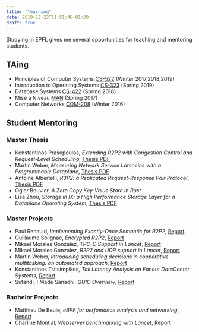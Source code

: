 ```yaml
---
title: "Teaching"
date: 2019-12-22T11:51:46+01:00
draft: true
---
```


Studying in EPFL gives me several opportunities for teaching and mentoring students.

## TAing
* Principles of Computer Systems [CS-522](https://edu.epfl.ch/coursebook/fr/principles-of-computer-systems-CS-522) (Winter 2017,2018,2019)
* Introduction to Operating Systems [CS-323](https://edu.epfl.ch/coursebook/en/introduction-to-operating-systems-CS-323) (Spring 2019)
* Database Systems [CS-422](https://edu.epfl.ch/coursebook/en/database-systems-CS-422) (Spring 2018)
* Mise a Niveau [MAN](https://www.epfl.ch/education/bachelor/fr/structure-des-etudes/man/) (Spring 2017)
* Computer Networks [COM-208](https://edu.epfl.ch/coursebook/en/computer-networks-COM-208) (Winter 2016)

## Student Mentoring

### Master Thesis
* Konstantinos Prasopoulos, *Extending R2P2 with Congestion Control and Request-Level Scheduling*, [Thesis PDF](https://infoscience.epfl.ch/record/277844?ln=en)
* Martin Weber, *Measuring Network Service Latencies with a Programmable Dataplane*, [Thesis PDF](https://infoscience.epfl.ch/record/268496?ln=en)
* Antoine Albertelli, *R3P2: a Replicated Request-Response Pair Protocol*, [Thesis PDF](https://infoscience.epfl.ch/record/268279?ln=en)
* Ogier Bouvier, *A Zero Copy Key-Value Store in Rust*
* Lisa Zhou, *Storage in IX: a High Performance Storage Layer for a Dataplane Operating System*, [Thesis PDF](https://infoscience.epfl.ch/record/233768?ln=en)

### Master Projects
* Paul Renauld, *Implementing Exactly-Once Semantic for R2P2*, [Report](/students/renauld.pdf)
* Guillaume Solignac, *Encrypted R2P2*, [Report](/students/solignac.pdf)
* Mikael Morales Gonzalez, *TPC-C Support in Lancet*, [Report](/students/morales2.pdf)
* Mikael Morales Gonzalez, *R2P2 and UDP support in Lancet*, [Report](/students/morales.pdf)
* Martin Weber, *Introducing scheduling decisions in cooperative multitasking: an automated approach*, [Report](/students/weber.pdf)
* Konstantinos Tsitsimpikos, *Tail Latency Analysis on Fanout DataCenter Systems*, [Report](/students/tsitsimpikos.pdf)
* Sutandi, I Made Sanadhi, *QUIC Overview*, [Report](/students/adhi.pdf)

### Bachelor Projects
* Matthieu De Beule, *eBPF for perfomance analysis and networking*, [Report](/students/debeule.pdf)
* Charline Montial, *Webserver benchmarking with Lancet*, [Report](/students/montial.pdf)
